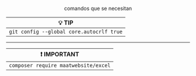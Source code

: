 <p align="center">comandos que se necesitan  </p>

| 💡 **TIP** |  
|------------|  
| `git config --global core.autocrlf true` |  

---

| ❗ **IMPORTANT** |  
|-----------------|  
| `composer require maatwebsite/excel` |  

